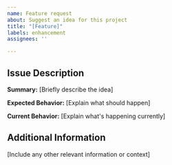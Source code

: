 ```yaml
---
name: Feature request
about: Suggest an idea for this project
title: "[Feature]"
labels: enhancement
assignees: ''

---
```


## Issue Description

**Summary:** [Briefly describe the idea]

**Expected Behavior:** [Explain what should happen]

**Current Behavior:** [Explain what's happening currently]

## Additional Information

[Include any other relevant information or context]
